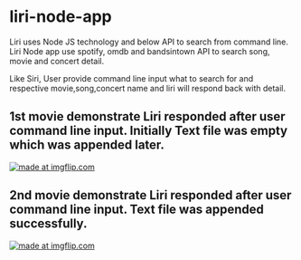 # liri-node-app

Liri uses Node JS technology and below API to search from command line.
Liri Node app use spotify, omdb and bandsintown API to search song, movie and concert detail.

Like Siri, User provide command line input what to search for and respective movie,song,concert name and liri will respond back with detail.

## 1st movie demonstrate Liri responded after user command line input. Initially Text file was empty which was appended later.

<a href="https://imgflip.com/gif/2oduen"><img src="https://i.imgflip.com/2oduen.gif" title="made at imgflip.com"/></a>



## 2nd movie demonstrate Liri responded after user command line input. Text file was appended successfully.

<a href="https://imgflip.com/gif/2oduqc"><img src="https://i.imgflip.com/2oduqc.gif" title="made at imgflip.com"/></a>
